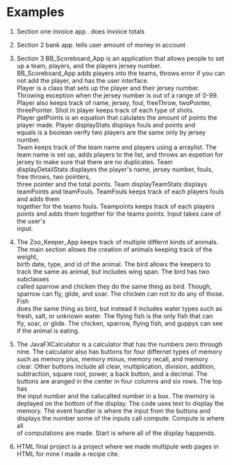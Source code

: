 # Examples
1. Section one invoice app
. does invoice totals

2. Section 2 bank app. tells user amount of money in account

3. Section 3 BB_Scoreboard_App is an application that allows people to set up a team, players, and the players jersey number.<br>
BB_Scoreboard_App adds players into the teams, throws error if you can not add the player, and has the user interface.<br>
Player is a class that sets up the player and their jersey number. Throwing exception when the jersey number is out of a range of 0-99.<br>
Player also keeps track of name, jersey, foul, freeThrow, twoPointer, threePointer. Shot in player keeps track of each type of shots. <br>
Player getPoints is an equation that calulates the amount of points the player made. Player displayStats displays fouls and points and <br>
equals is a boolean verify two players are the same only by jersey number.<br>
Team keeps track of the team name and players using a arraylist. The team name is set up, adds players to the list, and throws an expetion for<br>
jersey to make sure that there are no duplicates. Team displayDetailStats displayes the player's name, jersey number, fouls, free throws, two pointers,<br>
three pointer and the total points. Team displayTeamStats displays teamPoints and teamFouls. TeamFouls keeps track of each players fouls and adds them <br>
together for the teams fouls. Teampoints keeps track of each players points and adds them together for the teams points. Input takes care of the user's<br>
input.

4. The Zoo_Keeper_App keeps track of multiple differnt kinds of animals. The main section allows the creation of animals keeping track of the weight, <br>
 birth date, type, and id of the animal. The bird allows the keepers to track the same as animal, but includes wing span. The bird has two subclasses<br>
 called sparrow and chicken they do the same thing as bird. Though, sparrow can fly, glide, and soar. The chicken can not to do any of those. Fish <br>
 does the same thing as bird, but instead it includes water types such as fresh, salt, or unknown water. The flying fish is the only fish that can <br>
 fly, soar, or glide. The chicken, sparrow, flying fish, and guppys can see if the animal is eating.

5. The JavaFXCalculator is a calculator that has the numbers zero through nine. The calculator also has buttons for four differnet types of memory<br>
such as memory plus, memory minus, memory recall, and memory clear. Other buttons include all clear, multiplication, division, addition,<br>
subtraction, square root, power, a back button, and a decimal. The buttons are aranged in the center in four columns and six rows. The top has<br>
the input number and the calucalted number in a box. The memory is deplayed on the bottom of the display. The code uses text to display the <br> 
memory. The event handler is where the input from the buttons and displays the number some of the inputs call compute. Compute is where all <br>
of computations are made. Start is where all of the display happends.

6. HTML final project is a project where we made multipule web pages in HTML for mine I made a recipe cite.
   
